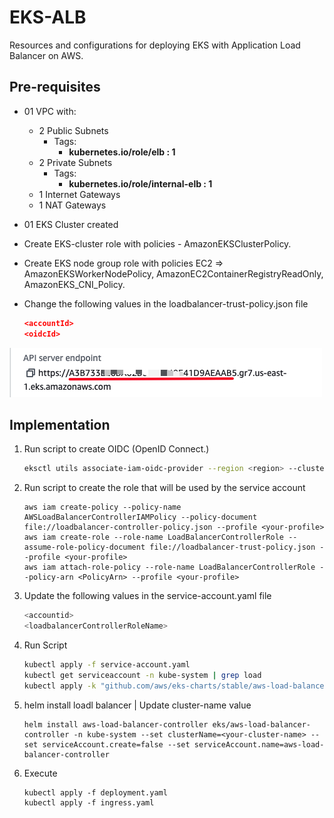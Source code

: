 # EKS-ALB

Resources and configurations for deploying EKS with Application Load Balancer on AWS.

## Pre-requisites

- 01 VPC with:
  - 2 Public Subnets
    - Tags:
      - **kubernetes.io/role/elb : 1**
  - 2 Private Subnets
    - Tags:
      - **kubernetes.io/role/internal-elb : 1**
  - 1 Internet Gateways
  - 1 NAT Gateways
- 01 EKS Cluster created
- Create EKS-cluster role with policies - AmazonEKSClusterPolicy.
- Create EKS node group role with policies EC2 => AmazonEKSWorkerNodePolicy, AmazonEC2ContainerRegistryReadOnly, AmazonEKS_CNI_Policy.
- Change the following values in the loadbalancer-trust-policy.json file
  
  ```json
  <accountId>
  <oidcId>
  ```

![oidc](./img/idoidc.jpg)

## Implementation

1. Run script to create OIDC (OpenID Connect.)

    ```bash
    eksctl utils associate-iam-oidc-provider --region <region> --cluster <your-cluster-eks> --approve --profile <your-profile>
    ```

2. Run script to create the role that will be used by the service account

    ```aws
    aws iam create-policy --policy-name AWSLoadBalancerControllerIAMPolicy --policy-document file://loadbalancer-controller-policy.json --profile <your-profile>
    aws iam create-role --role-name LoadBalancerControllerRole --assume-role-policy-document file://loadbalancer-trust-policy.json --profile <your-profile>
    aws iam attach-role-policy --role-name LoadBalancerControllerRole --policy-arn <PolicyArn> --profile <your-profile>
    ```

3. Update the following values in the service-account.yaml file

    ```bash
    <accountid>
    <loadbalancerControllerRoleName>
    ```

4. Run Script

    ```bash
    kubectl apply -f service-account.yaml
    kubectl get serviceaccount -n kube-system | grep load
    kubectl apply -k "github.com/aws/eks-charts/stable/aws-load-balancer-controller//crds?ref=master"
    ```

5. helm install loadl balancer | Update cluster-name value

    ```console
    helm install aws-load-balancer-controller eks/aws-load-balancer-controller -n kube-system --set clusterName=<your-cluster-name> --set serviceAccount.create=false --set serviceAccount.name=aws-load-balancer-controller
    ```

6. Execute

    ```console
    kubectl apply -f deployment.yaml
    kubectl apply -f ingress.yaml
    ```
